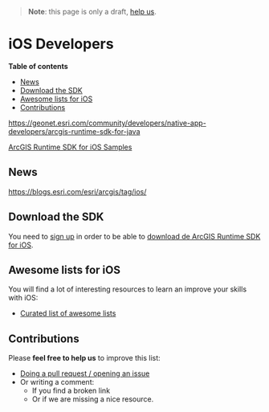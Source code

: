 > **Note**: this page is only a draft, [help us](#contributions).

# iOS Developers
<!-- START doctoc generated TOC please keep comment here to allow auto update -->
<!-- DON'T EDIT THIS SECTION, INSTEAD RE-RUN doctoc TO UPDATE -->
**Table of contents**

- [News](#news)
- [Download the SDK](#download-the-sdk)
- [Awesome lists for iOS](#awesome-lists-for-ios)
- [Contributions](#contributions)

<!-- END doctoc generated TOC please keep comment here to allow auto update -->

https://geonet.esri.com/community/developers/native-app-developers/arcgis-runtime-sdk-for-java

[ArcGIS Runtime SDK for iOS Samples](https://itunes.apple.com/us/app/arcgis-runtime-sdk-for-ios/id1180714771?mt=8)

## News
https://blogs.esri.com/esri/arcgis/tag/ios/

## Download the SDK

You need to [sign up](https://developers.arcgis.com/sign-up/) in order to be able
to [download de ArcGIS Runtime SDK for iOS](https://developers.arcgis.com/downloads/).

## Awesome lists for iOS
You will find a lot of interesting resources to learn an improve your skills
with iOS:
* [Curated list of awesome lists](https://github.com/sindresorhus/awesome)

## Contributions
Please **feel free to help us** to improve this list:

* [Doing a pull request / opening an issue](https://github.com/hhkaos/awesome-arcgis#contributions)
* Or writing a comment:
  * If you find a broken link
  * Or if we are missing a nice resource.

